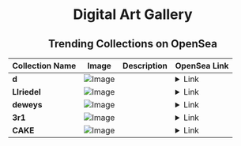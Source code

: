 <div align="center">

# Digital Art Gallery

## Trending Collections on OpenSea

| Collection Name                       | Image                                                                                     | Description                       | OpenSea Link                                                                                          |
|---------------------------------------|-------------------------------------------------------------------------------------------|-----------------------------------|--------------------------------------------------------------------------------------------------------|
| **d** | ![Image](https://i.seadn.io/s/raw/files/03153a22b4994ce0d305cf66aff2bc48.jpg?w=500&auto=format?w=200&auto=format) |  | <details><summary>Link</summary>[d](https://opensea.io/collection/d-2150)</details> |
| **Llriedel** | ![Image](https://i.seadn.io/s/raw/files/7a5aa5f3f77e6e75755633062f35fdc6.jpg?w=500&auto=format?w=200&auto=format) |  | <details><summary>Link</summary>[Llriedel](https://opensea.io/collection/llriedel)</details> |
| **deweys** | ![Image](https://i.seadn.io/s/raw/files/0f7ea20c5baed3b6272b558225cd0437.jpg?w=500&auto=format?w=200&auto=format) |  | <details><summary>Link</summary>[deweys](https://opensea.io/collection/deweys)</details> |
| **3r1** | ![Image](https://i.seadn.io/s/raw/files/7e6b7a1fcc43d1f60a01c70caf0a1cbd.jpg?w=500&auto=format?w=200&auto=format) |  | <details><summary>Link</summary>[3r1](https://opensea.io/collection/3r1-1)</details> |
| **CAKE** | ![Image](https://i.seadn.io/s/raw/files/8834c90dec916e777c1461e85b871a2b.jpg?w=500&auto=format?w=200&auto=format) |  | <details><summary>Link</summary>[CAKE](https://opensea.io/collection/cake-14603)</details> |

</div>